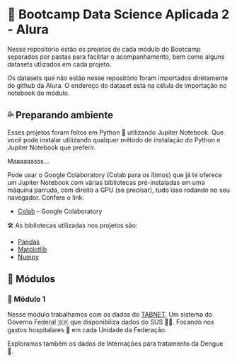 # :diving_mask: Bootcamp Data Science Aplicada 2 - Alura 
Nesse repositório estão os projetos de cada módulo do Bootcamp separados por pastas para facilitar o acompanhamento, bem como alguns datasets utlizados em cada projeto.

Os datasets que não estão nesse repositório foram importados diretamente do github da Alura. O endereço do dataset está na célula de importação no notebook do módulo.


## :sweat_drops: Preparando ambiente
Esses projetos foram feitos em Python :snake: utilizando Jupiter Notebook. Que você pode instalar utilizando qualquer método de instalação do Python e Jupiter Notebook que preferir. 

Maaaaaasss...

Pode usar o Google Colaboratory (Colab para os ítimos) que já te oferece um Jupiter Notebook com várias bibliotecas pré-instaladas em uma máquina parruda, com direito a GPU (se precisar), tudo isso rodando no seu navegador. Confere o link: 
* [Colab](https://colab.research.google.com) - Google Colaboratory

🛠️ As bibliotecas utilizadas nos projetos são:
* [Pandas](https://pandas.pydata.org/pandas-docs/stable/index.html)
* [Matplotlib](https://matplotlib.org)
* [Numpy](https://numpy.org)

## :scroll: Módulos
### :money_with_wings: Módulo 1
Nesse módulo trabalhamos com os dados do [TABNET](http://tabnet.datasus.gov.br). Um sistema do Governo Federal 🇧🇷 que disponibiliza dados do SUS :woman_health_worker:. Focando nos gastos hospitalares :hospital: em cada Unidade da Federação.

Exploramos também os dados de Internações para tratamento da Dengue :mosquito:.
